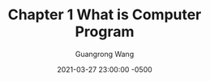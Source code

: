 ---
layout: post
title:  "Chapter 1 What is Computer Program"
date:   2021-03-27 23:00:00 -0500
categories: Python tutorial for kids
author: Guangrong Wang

---